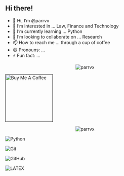 ## Hi there!

- 👋 Hi, I’m @parrvx
- 👀 I’m interested in ... Law, Finance and Technology
- 🌱 I’m currently learning ... Python
- 💞️ I’m looking to collaborate on ... Research
- 📫 How to reach me ... through a cup of coffee
- 😄 Pronouns: ... 
- ⚡ Fun fact: ... 

<p align="center"> <img src="https://github-readme-stats.vercel.app/api?username=parrvx&show_icons=true&theme=dark" alt="parrvx" />

<a href="" target="_blank"><img src="https://cdn.buymeacoffee.com/buttons/v2/default-red.png" alt="Buy Me A Coffee" width="150" ></a>

<p align="center"> <img src="https://github-readme-stats.vercel.app/api/top-langs/?username=rusty-sj&hide=TeX&layout=compact)" alt="parrvx" />

![Python](https://img.shields.io/badge/-Python-black?logo=Python&style=social)&nbsp;&nbsp;

![Git](https://img.shields.io/badge/-Git-black?logo=git&style=social)&nbsp;&nbsp;

![GitHub](https://img.shields.io/badge/-GitHub-black?logo=github&style=social)&nbsp;&nbsp;

![LATEX](https://img.shields.io/badge/-LATEX-black?logo=latex&style=social)&nbsp;&nbsp;

<!---
parrvx/parrvx is a ✨ special ✨ repository because its `README.md` (this file) appears on your GitHub profile.
You can click the Preview link to take a look at your changes.
--->
